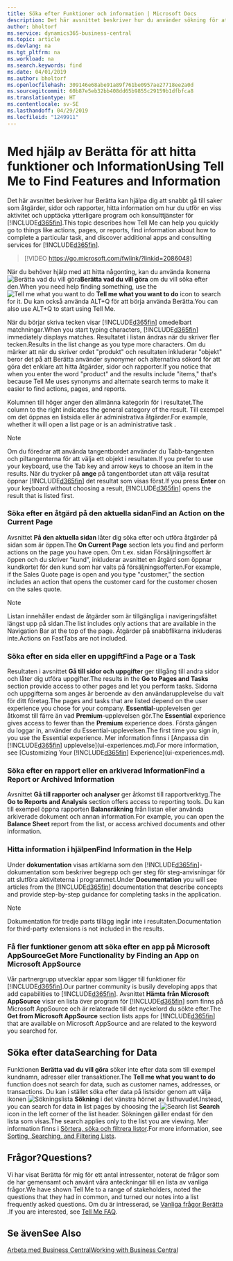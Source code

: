 ```yaml
---
title: Söka efter Funktioner och information | Microsoft Docs
description: Det här avsnittet beskriver hur du använder sökning för att hitta åtgärder, sidor, rapporter, dokumentation och data, samt andra program och rådgivning.
author: bholtorf
ms.service: dynamics365-business-central
ms.topic: article
ms.devlang: na
ms.tgt_pltfrm: na
ms.workload: na
ms.search.keywords: find
ms.date: 04/01/2019
ms.author: bholtorf
ms.openlocfilehash: 309146e68abe91a89f761be0957ae27718ee2a0d
ms.sourcegitcommit: 60b87e5eb32bb408dd65b9855c29159b1dfbfca8
ms.translationtype: HT
ms.contentlocale: sv-SE
ms.lasthandoff: 04/29/2019
ms.locfileid: "1249911"
---
```

# <a name="using-tell-me-to-find-features-and-information"></a><span data-ttu-id="fd390-103">Med hjälp av Berätta för att hitta funktioner och Information</span><span class="sxs-lookup"><span data-stu-id="fd390-103">Using Tell Me to Find Features and Information</span></span>  
<span data-ttu-id="fd390-104">Det här avsnittet beskriver hur Berätta kan hjälpa dig att snabbt gå till saker som åtgärder, sidor och rapporter, hitta information om hur du utför en viss aktivitet och upptäcka ytterligare program och konsulttjänster för [!INCLUDE[d365fin](includes/d365fin_md.md)].</span><span class="sxs-lookup"><span data-stu-id="fd390-104">This topic describes how Tell Me can help you quickly go to things like actions, pages, or reports, find information about how to complete a particular task, and discover additional apps and consulting services for [!INCLUDE[d365fin](includes/d365fin_md.md)].</span></span>  
  

> [!VIDEO https://go.microsoft.com/fwlink/?linkid=2086048]

<span data-ttu-id="fd390-105">När du behöver hjälp med att hitta någonting, kan du använda ikonerna ![Berätta vad du vill göra](media/ui-search/search.png "Sök efter sidan eller rapporten")**Berätta vad du vill göra** om du vill söka efter den.</span><span class="sxs-lookup"><span data-stu-id="fd390-105">When you need help finding something, use the ![Tell me what you want to do](media/ui-search/search.png "Search for Page or Report") **Tell me what you want to do** icon to search for it.</span></span> <span data-ttu-id="fd390-106">Du kan också använda ALT+Q för att börja använda Berätta.</span><span class="sxs-lookup"><span data-stu-id="fd390-106">You can also use ALT+Q to start using Tell Me.</span></span>

<span data-ttu-id="fd390-107">När du börjar skriva tecken visar [!INCLUDE[d365fin](includes/d365fin_md.md)] omedelbart matchningar.</span><span class="sxs-lookup"><span data-stu-id="fd390-107">When you start typing characters, [!INCLUDE[d365fin](includes/d365fin_md.md)] immediately displays matches.</span></span> <span data-ttu-id="fd390-108">Resultatet i listan ändras när du skriver fler tecken.</span><span class="sxs-lookup"><span data-stu-id="fd390-108">Results in the list change as you type more characters.</span></span> <span data-ttu-id="fd390-109">Om du märker att när du skriver ordet "produkt" och resultaten inkluderar "objekt" beror det på att Berätta använder synonymer och alternativa sökord för att göra det enklare att hitta åtgärder, sidor och rapporter.</span><span class="sxs-lookup"><span data-stu-id="fd390-109">If you notice that when you enter the word "product" and the results include "items," that's because Tell Me uses synonyms and alternate search terms to make it easier to find actions, pages, and reports.</span></span> 

<span data-ttu-id="fd390-110">Kolumnen till höger anger den allmänna kategorin för i resultatet.</span><span class="sxs-lookup"><span data-stu-id="fd390-110">The column to the right indicates the general category of the result.</span></span> <span data-ttu-id="fd390-111">Till exempel om det öppnas en listsida eller är administrativa åtgärder.</span><span class="sxs-lookup"><span data-stu-id="fd390-111">For example, whether it will open a list page or is an administrative task .</span></span>  

> [!NOTE]  
>   <span data-ttu-id="fd390-112">Om du föredrar att använda tangentbordet använder du Tabb-tangenten och piltangenterna för att välja ett objekt i resultaten.</span><span class="sxs-lookup"><span data-stu-id="fd390-112">If you prefer to use your keyboard, use the Tab key and arrow keys to choose an item in the results.</span></span> <span data-ttu-id="fd390-113">När du trycker på **ange** på tangentbordet utan att välja resultat öppnar [!INCLUDE[d365fin](includes/d365fin_md.md)] det resultat som visas först.</span><span class="sxs-lookup"><span data-stu-id="fd390-113">If you press **Enter** on your keyboard without choosing a result, [!INCLUDE[d365fin](includes/d365fin_md.md)] opens the result that is listed first.</span></span>

### <a name="find-an-action-on-the-current-page"></a><span data-ttu-id="fd390-114">Söka efter en åtgärd på den aktuella sidan</span><span class="sxs-lookup"><span data-stu-id="fd390-114">Find an Action on the Current Page</span></span>
<span data-ttu-id="fd390-115">Avsnittet **På den aktuella sidan** låter dig söka efter och utföra åtgärder på sidan som är öppen.</span><span class="sxs-lookup"><span data-stu-id="fd390-115">The **On Current Page** section lets you find and perform actions on the page you have open.</span></span> <span data-ttu-id="fd390-116">Om t.ex. sidan Försäljningsoffert är öppen och du skriver ”kund”, inkluderar avsnittet en åtgärd som öppnar kundkortet för den kund som har valts på försäljningsofferten.</span><span class="sxs-lookup"><span data-stu-id="fd390-116">For example, if the Sales Quote page is open and you type "customer," the section includes an action that opens the customer card for the customer chosen on the sales quote.</span></span> 

> [!NOTE]  
>   <span data-ttu-id="fd390-117">Listan innehåller endast de åtgärder som är tillgängliga i navigeringsfältet längst upp på sidan.</span><span class="sxs-lookup"><span data-stu-id="fd390-117">The list includes only actions that are available in the Navigation Bar at the top of the page.</span></span> <span data-ttu-id="fd390-118">Åtgärder på snabbflikarna inkluderas inte.</span><span class="sxs-lookup"><span data-stu-id="fd390-118">Actions on FastTabs are not included.</span></span>  

### <a name="find-a-page-or-a-task"></a><span data-ttu-id="fd390-119">Söka efter en sida eller en uppgift</span><span class="sxs-lookup"><span data-stu-id="fd390-119">Find a Page or a Task</span></span>
<span data-ttu-id="fd390-120">Resultaten i avsnittet **Gå till sidor och uppgifter** ger tillgång till andra sidor och låter dig utföra uppgifter.</span><span class="sxs-lookup"><span data-stu-id="fd390-120">The results in the **Go to Pages and Tasks** section provide access to other pages and let you perform tasks.</span></span> <span data-ttu-id="fd390-121">Sidorna och uppgifterna som anges är beroende av den användarupplevelse du valt för ditt företag.</span><span class="sxs-lookup"><span data-stu-id="fd390-121">The pages and tasks that are listed depend on the user experience you chose for your company.</span></span> <span data-ttu-id="fd390-122">**Essential**-upplevelsen ger åtkomst till färre än vad **Premium**-upplevelsen gör.</span><span class="sxs-lookup"><span data-stu-id="fd390-122">The **Essential** experience gives access to fewer than the **Premium** experience does.</span></span> <span data-ttu-id="fd390-123">Första gången du loggar in, använder du Essential-upplevelsen.</span><span class="sxs-lookup"><span data-stu-id="fd390-123">The first time you sign in, you use the Essential experience.</span></span> <span data-ttu-id="fd390-124">Mer information finns i [Anpassa din [!INCLUDE[d365fin](includes/d365fin_md.md)] upplevelse](ui-experiences.md).</span><span class="sxs-lookup"><span data-stu-id="fd390-124">For more information, see [Customizing Your [!INCLUDE[d365fin](includes/d365fin_md.md)] Experience](ui-experiences.md).</span></span>

### <a name="find-a-report-or-archived-information"></a><span data-ttu-id="fd390-125">Söka efter en rapport eller en arkiverad Information</span><span class="sxs-lookup"><span data-stu-id="fd390-125">Find a Report or Archived Information</span></span>
<span data-ttu-id="fd390-126">Avsnittet **Gå till rapporter och analyser** ger åtkomst till rapportverktyg.</span><span class="sxs-lookup"><span data-stu-id="fd390-126">The **Go to Reports and Analysis** section offers access to reporting tools.</span></span> <span data-ttu-id="fd390-127">Du kan till exempel öppna rapporten **Balansräkning** från listan eller använda arkiverade dokument och annan information.</span><span class="sxs-lookup"><span data-stu-id="fd390-127">For example, you can open the **Balance Sheet** report from the list, or access archived documents and other information.</span></span>  

### <a name="find-information-in-the-help"></a><span data-ttu-id="fd390-128">Hitta information i hjälpen</span><span class="sxs-lookup"><span data-stu-id="fd390-128">Find Information in the Help</span></span>
<span data-ttu-id="fd390-129">Under **dokumentation** visas artiklarna som den [!INCLUDE[d365fin](includes/d365fin_md.md)]-dokumentation som beskriver begrepp och ger steg för steg-anvisningar för att slutföra aktiviteterna i programmet.</span><span class="sxs-lookup"><span data-stu-id="fd390-129">Under **Documentation** you will see articles from the [!INCLUDE[d365fin](includes/d365fin_md.md)] documentation that describe concepts and provide step-by-step guidance for completing tasks in the application.</span></span>    

> [!NOTE]  
>   <span data-ttu-id="fd390-130">Dokumentation för tredje parts tillägg ingår inte i resultaten.</span><span class="sxs-lookup"><span data-stu-id="fd390-130">Documentation for third-party extensions is not included in the results.</span></span> 

### <a name="get-more-functionality-by-finding-an-app-on-microsoft-appsource"></a><span data-ttu-id="fd390-131">Få fler funktioner genom att söka efter en app på Microsoft AppSource</span><span class="sxs-lookup"><span data-stu-id="fd390-131">Get More Functionality by Finding an App on Microsoft AppSource</span></span>
<span data-ttu-id="fd390-132">Vår partnergrupp utvecklar appar som lägger till funktioner för [!INCLUDE[d365fin](includes/d365fin_md.md)].</span><span class="sxs-lookup"><span data-stu-id="fd390-132">Our partner community is busily developing apps that add capabilities to [!INCLUDE[d365fin](includes/d365fin_md.md)].</span></span> <span data-ttu-id="fd390-133">Avsnittet **Hämta från Microsoft AppSource** visar en lista över program för [!INCLUDE[d365fin](includes/d365fin_md.md)] som finns på Microsoft AppSource och är relaterade till det nyckelord du sökte efter.</span><span class="sxs-lookup"><span data-stu-id="fd390-133">The **Get from Microsoft AppSource** section lists apps for [!INCLUDE[d365fin](includes/d365fin_md.md)] that are available on Microsoft AppSource and are related to the keyword you searched for.</span></span>

## <a name="searching-for-data"></a><span data-ttu-id="fd390-134">Söka efter data</span><span class="sxs-lookup"><span data-stu-id="fd390-134">Searching for Data</span></span>
<span data-ttu-id="fd390-135">Funktionen **Berätta vad du vill göra** söker inte efter data som till exempel kundnamn, adresser eller transaktioner.</span><span class="sxs-lookup"><span data-stu-id="fd390-135">The **Tell me what you want to do** function does not search for data, such as customer names, addresses, or transactions.</span></span> <span data-ttu-id="fd390-136">Du kan i stället söka efter data på listsidor genom att välja ikonen ![Sökningslista](media/ui-search/search-list.png "ikonen Sökningslista") **Sökning** i det vänstra hörnet av listhuvudet.</span><span class="sxs-lookup"><span data-stu-id="fd390-136">Instead, you can search for data in list pages by choosing the ![Search list](media/ui-search/search-list.png "Search list icon") **Search** icon in the left corner of the list header.</span></span> <span data-ttu-id="fd390-137">Sökningen gäller endast för den lista som visas.</span><span class="sxs-lookup"><span data-stu-id="fd390-137">The search applies only to the list you are viewing.</span></span> <span data-ttu-id="fd390-138">Mer information finns i [Sörtera, söka och filtrera listor](ui-enter-criteria-filters.md).</span><span class="sxs-lookup"><span data-stu-id="fd390-138">For more information, see [Sorting, Searching, and Filtering Lists](ui-enter-criteria-filters.md).</span></span>

## <a name="questions"></a><span data-ttu-id="fd390-139">Frågor?</span><span class="sxs-lookup"><span data-stu-id="fd390-139">Questions?</span></span>
<span data-ttu-id="fd390-140">Vi har visat Berätta för mig för ett antal intressenter, noterat de frågor som de har gemensamt och använt våra anteckningar till en lista av vanliga frågor.</span><span class="sxs-lookup"><span data-stu-id="fd390-140">We have shown Tell Me to a range of stakeholders, noted the questions that they had in common, and turned our notes into a list frequently asked questions.</span></span> <span data-ttu-id="fd390-141">Om du är intresserad, se [Vanliga frågor Berätta ](ui-search-faq.md).</span><span class="sxs-lookup"><span data-stu-id="fd390-141">If you are interested, see [Tell Me FAQ](ui-search-faq.md).</span></span>

## <a name="see-also"></a><span data-ttu-id="fd390-142">Se även</span><span class="sxs-lookup"><span data-stu-id="fd390-142">See Also</span></span>
[<span data-ttu-id="fd390-143">Arbeta med Business Central</span><span class="sxs-lookup"><span data-stu-id="fd390-143">Working with Business Central</span></span>](ui-work-product.md)